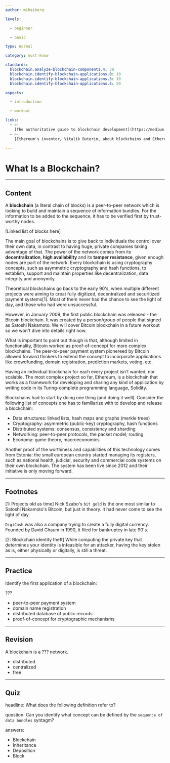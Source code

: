 ```yaml
---
author: mihaiberq

levels:

  - beginner

  - basic

type: normal

category: must-know

standards:
  blockchain.analyze-blockchain-components.4: 30
  blockchain.identify-blockchain-applications.0: 10
  blockchain.identify-blockchain-applications.3: 10
  blockchain.identify-blockchain-applications.4: 20

aspects:

  - introduction

  - workout

links:
  - >-
    [The authoritative guide to blockchain development](https://medium.freecodecamp.org/the-authoritative-guide-to-blockchain-development-855ab65b58bc)
  - >-
    [Ethereum's inventor, Vitalik Buterin, about blockchains and Ethereum](https://www.youtube.com/watch?v=WSN5BaCzsbo)

---
```

# What Is a Blockchain?

---
## Content

A **blockchain** (a literal chain of blocks) is a peer-to-peer network which is looking to build and maintain a sequence of information bundles. For the information to be added to the sequence, it has to be verified first by trust-worthy nodes.

[Linked list of blocks here]

The main goal of blockchains is to give back to individuals the control over their own data, in contrast to having huge, private companies taking advantage of that. The power of the network comes from its **decentralization**, **high availability** and its **tamper resistance**, given enough nodes are part of the network. Every blockchain is using cryptography concepts, such as asymmetric cryptography and hash functions, to establish, support and maintain properties like decentralization, data integrity and anonymity.

Theoretical blockchains go back to the early 90's, when multiple different projects were aiming to creat fully digitized, decentralized and securitized payment systems[1]. Most of them never had the chance to see the light of day, and those who had were unsuccessful.

However, in January 2009, the first public blockchain was released - the Bitcoin blockchain. It was created by a person/group of people that signed as Satoshi Nakamoto. We will cover Bitcoin blockchain in a future workout so we won't dive into details right now.

What is important to point out though is that, although limited in functionality, Bitcoin worked as proof-of-concept for more complex blockchains. The peer-to-peer payment system pionereed by Bitcoin allowed forward thinkers to extend the concept to incorporate applications like crowdfunding, domain registration, prediction markets, voting, etc. 

Having an individual blockchain for each every project isn't wanted, nor scalable. The most complex project so far, Ethereum, is a blockchain that works as a framework for developing and sharing any kind of application by writing code in its Turing-complete programming language, Solidity.

Blockchains had to start by doing one thing (and doing it well). Consider the following list of concepts one has to familiarize with to develop and release a blockchain:
- Data structures: linked lists, hash maps and graphs (merkle trees)
- Cryptography: asymmetric (public-key) cryptography, hash functions
- Distributed systems:  consensus, consistency and sharding
- Networking: peer-to-peer protocols, the packet model, routing
- Economy: game theory, macroeconomics 

Another proof of the worthiness and capabilities of this technology comes from Estonia: the small european country started managing its registers, such as national health, judicial, security and commercial code systems on their own blockchain. The system has been live since 2012 and their initiative is only moving forward.

---
## Footnotes

[1: Projects old as time]
Nick Szabo's `bit gold` is the one most similar to Satoshi Nakamoto's Bitcoin, but just in theory. It had never come to see the light of day.

`DigiCash` was also a company trying to create a fully digital currency. Founded by David Chaum in 1990, it filed for bankruptcy in late 90's.

[2: Blockchain identity theft]
While computing the private key that determines your identity is infeasible for an attacker, having the key stolen as is, either physically or digitally, is still a threat.

---
## Practice

Identify the first application of a blockchain:

???

* peer-to-peer payment system
* domain name registration
* distributed database of public records
* proof-of-concept for cryptographic mechanisms

---
## Revision

A blockchain is a ??? network.

* distributed
* centralized
* free

---
## Quiz

headline: What does the following definition refer to?

question: Can you identify what concept can be defined by the `sequence of data bundles` syntagm?

answers:
  - Blockchain
  - Inheritance
  - Deposition
  - Block

